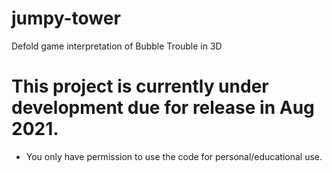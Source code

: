 # jumpy-tower
Defold game interpretation of Bubble Trouble in 3D
# This project is currently under development due for release in Aug 2021.
- You only have permission to use the code for personal/educational use.
